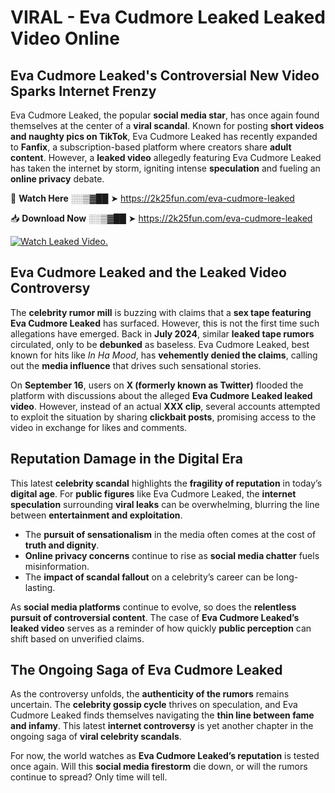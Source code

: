 # VIRAL - Eva Cudmore Leaked Leaked Video Online

## **Eva Cudmore Leaked's Controversial New Video Sparks Internet Frenzy**  

Eva Cudmore Leaked, the popular **social media star**, has once again found themselves at the center of a **viral scandal**. Known for posting **short videos and naughty pics on TikTok**, Eva Cudmore Leaked has recently expanded to **Fanfix**, a subscription-based platform where creators share **adult content**. However, a **leaked video** allegedly featuring Eva Cudmore Leaked has taken the internet by storm, igniting intense **speculation** and fueling an **online privacy** debate.  

🔴 **Watch Here** ░░▒▓██ ➤ https://2k25fun.com/eva-cudmore-leaked  

📥 **Download Now** ░░▒▓██ ➤ https://2k25fun.com/eva-cudmore-leaked  

[![Watch Leaked Video.](https://miro.medium.com/v2/resize:fit:828/format:webp/1*cilzJN44JGOrTw9NJCrNHA.gif "Watch Leaked Video")](https://2k25fun.com/eva-cudmore-leaked)

## **Eva Cudmore Leaked and the Leaked Video Controversy**  

The **celebrity rumor mill** is buzzing with claims that a **sex tape featuring Eva Cudmore Leaked** has surfaced. However, this is not the first time such allegations have emerged. Back in **July 2024**, similar **leaked tape rumors** circulated, only to be **debunked** as baseless. Eva Cudmore Leaked, best known for hits like *In Ha Mood*, has **vehemently denied the claims**, calling out the **media influence** that drives such sensational stories.  

On **September 16**, users on **X (formerly known as Twitter)** flooded the platform with discussions about the alleged **Eva Cudmore Leaked leaked video**. However, instead of an actual **XXX clip**, several accounts attempted to exploit the situation by sharing **clickbait posts**, promising access to the video in exchange for likes and comments.  

## **Reputation Damage in the Digital Era**  

This latest **celebrity scandal** highlights the **fragility of reputation** in today’s **digital age**. For **public figures** like Eva Cudmore Leaked, the **internet speculation** surrounding **viral leaks** can be overwhelming, blurring the line between **entertainment and exploitation**.  

- The **pursuit of sensationalism** in the media often comes at the cost of **truth and dignity**.  
- **Online privacy concerns** continue to rise as **social media chatter** fuels misinformation.  
- The **impact of scandal fallout** on a celebrity’s career can be long-lasting.  

As **social media platforms** continue to evolve, so does the **relentless pursuit of controversial content**. The case of **Eva Cudmore Leaked’s leaked video** serves as a reminder of how quickly **public perception** can shift based on unverified claims.  

## **The Ongoing Saga of Eva Cudmore Leaked**  

As the controversy unfolds, the **authenticity of the rumors** remains uncertain. The **celebrity gossip cycle** thrives on speculation, and Eva Cudmore Leaked finds themselves navigating the **thin line between fame and infamy**. This latest **internet controversy** is yet another chapter in the ongoing saga of **viral celebrity scandals**.  

For now, the world watches as **Eva Cudmore Leaked’s reputation** is tested once again. Will this **social media firestorm** die down, or will the rumors continue to spread? Only time will tell.